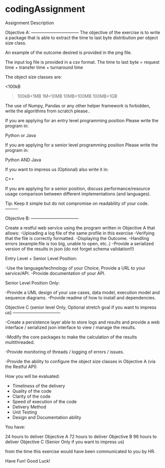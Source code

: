 # codingAssignment
Assignment Description

Objective A:
———————————
The objective of the exercise is to write a package that is able to extract the time to last byte distribution per object size class.

An example of the outcome desired is provided in the png file.

The input log file is provided in a csv format. 
The time to last byte = request time + transfer time + turnaround time

The object size classes are:

<100kB
>100kB<1MB
>1M<10MB
>10MB<100MB
>100MB<1GB

The use of Numpy, Pandas or any other helper framework is forbidden, write the algorithms from scratch please..

If you are applying for an entry level programming position Please write the program in: 

Python or Java


If you are applying for a senior level programming position Please write the program in: 

Python AND Java

If you want to impress us (Optional) also write it in:

C++

If you are applying for a senior position, discuss performance/resource usage comparison between different implementations (and languages).

Tip: Keep it simple but do not compromise on readability of your code.
———

Objective B:
———————————

Create a restful web service using the program written in Objective A that allows:
-Uploading a log file of the same profile in this exercise
-Verifying that the file is correctly formatted.
-Displaying the Outcome.
-Handling errors (example:file is too big, unable to open, etc..)
-Provide a serialized version of the results in json (do not forget schema validation!!)

Entry Level + Senior Level Position:

-Use the language/technology of your Choice, Provide a URL to your service/API.
-Provide documentation of your API.


Senior Level Position Only:

-Provide a UML design of your use cases, data model, execution model and sequence diagrams.
-Provide readme of how to install and dependencies.

Objective C (senior level Only, Optional stretch goal if you want to impress us)
——————————— 

-Create a persistence layer able to store logs and results and provide a web interface / serialized json interface to view / manage the results.  

-Modify the core packages to make the calculation of the results multithreaded.

-Provide monitoring of threads / logging of errors / issues.

-Provide the ability to configure the object size classes in Objective A (via the Restful API)



How you will be evaluated:

- Timeliness of the delivery
- Quality of the code
- Clarity of the code
- Speed of execution of the code
- Delivery Method
- Unit Testing
- Design and Documentation ability


You have:

24 hours to deliver Objective A
72 hours to deliver Objective B
96 hours to deliver Objective C (Senior Only if you want to impress us)


from the time this exercise would have been communicated to you by HR.

Have Fun! Good Luck!
